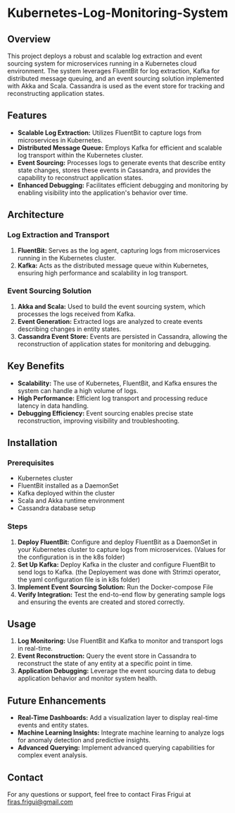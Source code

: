 # Kubernetes-Log-Monitoring-System

## Overview
This project deploys a robust and scalable log extraction and event sourcing system for microservices running in a Kubernetes cloud environment. The system leverages FluentBit for log extraction, Kafka for distributed message queuing, and an event sourcing solution implemented with Akka and Scala. Cassandra is used as the event store for tracking and reconstructing application states.

## Features
- **Scalable Log Extraction:** Utilizes FluentBit to capture logs from microservices in Kubernetes.
- **Distributed Message Queue:** Employs Kafka for efficient and scalable log transport within the Kubernetes cluster.
- **Event Sourcing:** Processes logs to generate events that describe entity state changes, stores these events in Cassandra, and provides the capability to reconstruct application states.
- **Enhanced Debugging:** Facilitates efficient debugging and monitoring by enabling visibility into the application's behavior over time.

## Architecture
### Log Extraction and Transport
1. **FluentBit:** Serves as the log agent, capturing logs from microservices running in the Kubernetes cluster.
2. **Kafka:** Acts as the distributed message queue within Kubernetes, ensuring high performance and scalability in log transport.

### Event Sourcing Solution
1. **Akka and Scala:** Used to build the event sourcing system, which processes the logs received from Kafka.
2. **Event Generation:** Extracted logs are analyzed to create events describing changes in entity states.
3. **Cassandra Event Store:** Events are persisted in Cassandra, allowing the reconstruction of application states for monitoring and debugging.

## Key Benefits
- **Scalability:** The use of Kubernetes, FluentBit, and Kafka ensures the system can handle a high volume of logs.
- **High Performance:** Efficient log transport and processing reduce latency in data handling.
- **Debugging Efficiency:** Event sourcing enables precise state reconstruction, improving visibility and troubleshooting.

## Installation
### Prerequisites
- Kubernetes cluster
- FluentBit installed as a DaemonSet
- Kafka deployed within the cluster
- Scala and Akka runtime environment
- Cassandra database setup

### Steps
1. **Deploy FluentBit:** Configure and deploy FluentBit as a DaemonSet in your Kubernetes cluster to capture logs from microservices. (Values for the configuration is in the k8s folder)
2. **Set Up Kafka:** Deploy Kafka in the cluster and configure FluentBit to send logs to Kafka. (the Deployement was done with Strimzi operator, the yaml configuration file is in k8s folder)
3. **Implement Event Sourcing Solution:** Run the Docker-compose File
4. **Verify Integration:** Test the end-to-end flow by generating sample logs and ensuring the events are created and stored correctly.

## Usage
1. **Log Monitoring:** Use FluentBit and Kafka to monitor and transport logs in real-time.
2. **Event Reconstruction:** Query the event store in Cassandra to reconstruct the state of any entity at a specific point in time.
3. **Application Debugging:** Leverage the event sourcing data to debug application behavior and monitor system health.

## Future Enhancements
- **Real-Time Dashboards:** Add a visualization layer to display real-time events and entity states.
- **Machine Learning Insights:** Integrate machine learning to analyze logs for anomaly detection and predictive insights.
- **Advanced Querying:** Implement advanced querying capabilities for complex event analysis.
## Contact
For any questions or support, feel free to contact Firas Frigui at firas.frigui@gmail.com

